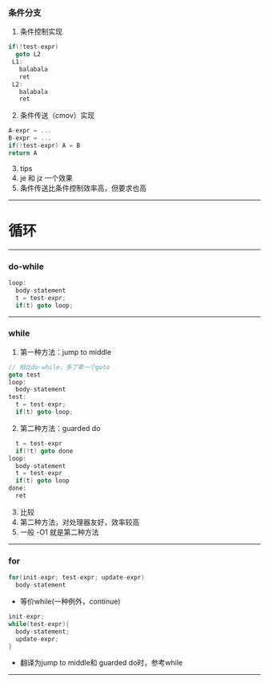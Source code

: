 ### 条件分支
1. 条件控制实现
``` c
if(!test-expr)
  goto L2
 L1:
   balabala
   ret
 L2:
   balabala
   ret
```
2. 条件传送（cmov）实现
``` c
A-expr = ...
B-expr = ...
if(!test-expr) A = B
return A
```
3. tips
  1. je 和 jz 一个效果
  2. 条件传送比条件控制效率高，但要求也高
------
# 循环
-------
### do-while
``` c
loop:
  body-statement
  t = test-expr;
  if(t) goto loop;
```
------------
### while
1. 第一种方法：jump to middle
```c
// 相比do-while，多了第一个goto
goto test
loop:
  body-statement
test:
  t = test-expr;
  if(t) goto-loop;
```

2. 第二种方法：guarded do
``` c
  t = test-expr
  if(!t) goto done
loop:
  body-statement
  t = test-expr
  if(t) goto loop
done:
  ret
```
3. 比较
  1. 第二种方法，对处理器友好，效率较高
  2. 一般 -O1 就是第二种方法
------
### for
```c
for(init-expr; test-expr; update-expr)
  body-statement
```
- 等价while(一种例外，continue)
``` c
init-expr;
while(test-expr){
  body-statement;
  update-expr;
}
```
- 翻译为jump to middle和 guarded do时，参考while
------
